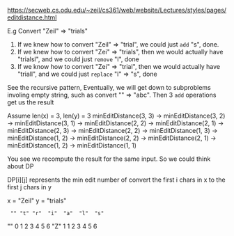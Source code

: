 https://secweb.cs.odu.edu/~zeil/cs361/web/website/Lectures/styles/pages/editdistance.html

E.g
Convert "Zeil" => "trials"

1. If we knew how to convert "Zeil" => "trial", we could just `add` "s", done.
2. If we knew how to convert "Zei" => "trials", then we would actually have "trialsl", and we could just `remove` "l", done
3. If we know how to convert "Zei" => "trial", then we would actually have "triall", and we could just `replace` "l" => "s", done

See the recursive pattern,
Eventually, we will get down to subproblems involing empty string, such as convert "" => "abc". Then 3 `add` operations get us the result


Assume len(x) = 3, len(y) = 3
minEditDistance(3, 3)
 -> minEditDistance(3, 2)
   -> minEditDistance(3, 1)
   -> minEditDistance(2, 2)
   -> minEditDistance(2, 1)
 -> minEditDistance(2, 3)
   -> minEditDistance(2, 2)
   -> minEditDistance(1, 3)
   -> minEditDistance(1, 2)
 -> minEditDistance(2, 2)
   -> minEditDistance(2, 1)
   -> minEditDistance(1, 2)
   -> minEditDistance(1, 1)

You see we recompute the result for the same input. So we could think about DP

DP[i][j] represents the min edit number of convert the first i chars in x to the first j chars in y

x = "Zeil"
y = "trials"

     "" "t" "r"  "i"  "a"  "l"  "s"
""   0   1   2    3    4    5    6
"Z"  1   1   2    3    4    5    6
